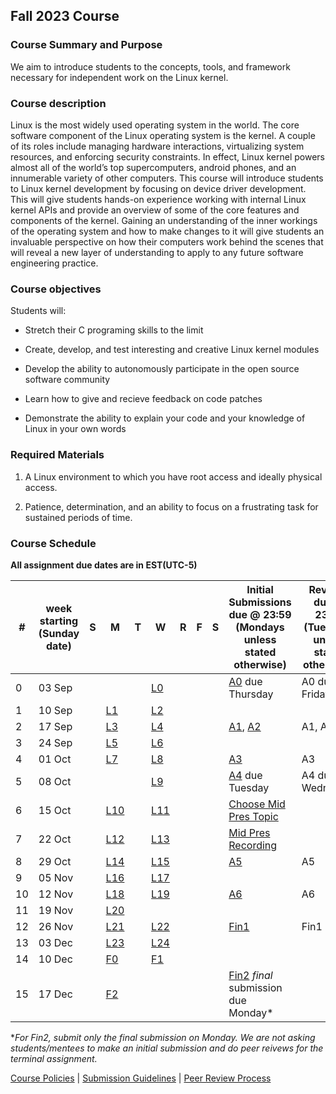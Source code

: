 ## Fall 2023 Course

### Course Summary and Purpose

We aim to introduce students to the concepts, tools, and framework necessary for independent work on the Linux kernel.

### Course description

Linux is the most widely used operating system in the world. The core software component of the Linux operating system is the kernel. A couple of its roles include managing hardware interactions, virtualizing system resources, and enforcing security constraints. In effect, Linux kernel powers almost all of the world’s top supercomputers, android phones, and an innumerable variety of other computers. This course will introduce students to Linux kernel development by focusing on device driver development. This will give students hands-on experience working with internal Linux kernel APIs and provide an overview of some of the core features and components of the kernel. Gaining an understanding of the inner workings of the operating system and how to make changes to it will give students an invaluable perspective on how their computers work behind the scenes that will reveal a new layer of understanding to apply to any future software engineering practice.

### Course objectives

Students will:

* Stretch their C programing skills to the limit

* Create, develop, and test interesting and creative Linux kernel modules

* Develop the ability to autonomously participate in the open source software community

* Learn how to give and recieve feedback on code patches

* Demonstrate the ability to explain your code and your knowledge of Linux in your own words

### Required Materials

1. A Linux environment to which you have root access and ideally physical access.

2. Patience, determination, and an ability to focus on a frustrating task for sustained periods of time.

### Course Schedule

**All assignment due dates are in EST(UTC-5)**

|#| week starting (Sunday date) |S|M|T|W|R|F|S|Initial Submissions due @ 23:59 (Mondays unless stated otherwise)|Reviews due @ 23:59 (Tuesdays unless stated otherwise)|Final Submissions due @ 23:59 (Wednesdays unless stated otherwise)|
|--|--|--|--|--|--|--|--|--|--|--|--|
|0| 03 Sep||||[L0](lectures/L0.md)||||[A0](assignments/A0.md) due Thursday|A0 due Friday|A0 due Saturday|
|1| 10 Sep||[L1](lectures/L1.md)||[L2](lectures/L2.md)|||||||
|2| 17 Sep||[L3](lectures/L3.md)||[L4](lectures/L4.md)||||[A1](assignments/A1.md), [A2](assignments/A2.md)|A1, A2|A1, A2|
|3| 24 Sep||[L5](lectures/L5.md)||[L6](lectures/L6.md)|||||||
|4| 01 Oct||[L7](lectures/L7.md)||[L8](lectures/L8.md)||||[A3](assignments/A3.md)|A3|A3|
|5| 08 Oct||||[L9](lectures/L9.md)||||[A4](assignments/A4.md) due Tuesday|A4 due Wednesday|A4 due Thursday|
|6| 15 Oct||[L10](lectures/L10.md)||[L11](lectures/L11.md)||||[Choose Mid Pres Topic](assignments/mid_pres_guide.md)|||
|7| 22 Oct||[L12](lectures/L12.md)||[L13](lectures/L13.md)||||[Mid Pres Recording](assignments/mid_pres_guide.md)|||
|8| 29 Oct||[L14](lectures/L14.md)||[L15](lectures/L15.md)||||[A5](assignments/A5.md)|A5|A5|
|9| 05 Nov||[L16](lectures/L16.md)||[L17](lectures/L17.md)|||||||
|10| 12 Nov||[L18](lectures/L18.md)||[L19](lectures/L19.md)||||[A6](assignments/A6.md)|A6|A6|
|11| 19 Nov||[L20](lectures/L20.md)|||||||||
|12| 26 Nov||[L21](lectures/L21.md)||[L22](lectures/L23.md)||||[Fin1](assignments/fin1.md)|Fin1|Fin1|
|13| 03 Dec||[L23](lectures/L23.md)||[L24](lectures/L24.md)|||||||
|14| 10 Dec||[F0](lectures/F0.md)||[F1](lectures/F2.md)|||||||
|15| 17 Dec||[F2](lectures/F1.md)||||||[Fin2](assignments/fin2.md) *final* submission due Monday\* |||

\**For Fin2, submit only the final submission on Monday. We are not asking students/mentees to make an initial submission and do peer reivews for the terminal assignment.*

[Course Policies](policies/course_policies.md) | [Submission Guidelines](policies/submission_guidelines.md) | [Peer Review Process](policies/peer_review.md)
